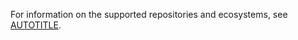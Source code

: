 For information on the supported repositories and ecosystems, see [AUTOTITLE](/code-security/dependabot/ecosystems-supported-by-dependabot/supported-ecosystems-and-repositories).
